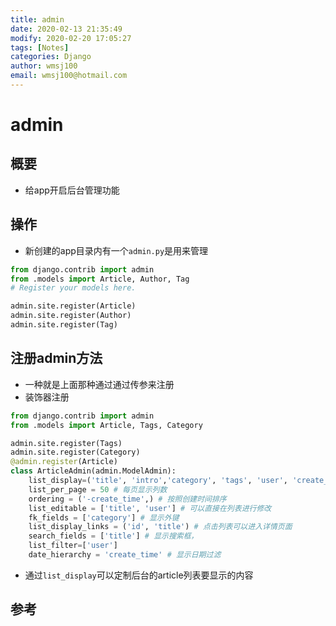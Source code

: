 ```yaml
---
title: admin
date: 2020-02-13 21:35:49
modify: 2020-02-20 17:05:27 
tags: [Notes]
categories: Django
author: wmsj100
email: wmsj100@hotmail.com
---
```


# admin

## 概要

- 给app开启后台管理功能

## 操作

- 新创建的app目录内有一个`admin.py`是用来管理
```python
from django.contrib import admin
from .models import Article, Author, Tag
# Register your models here.

admin.site.register(Article)
admin.site.register(Author)
admin.site.register(Tag)
```

## 注册admin方法

- 一种就是上面那种通过通过传参来注册
- 装饰器注册
```python
from django.contrib import admin
from .models import Article, Tags, Category

admin.site.register(Tags)
admin.site.register(Category)
@admin.register(Article)
class ArticleAdmin(admin.ModelAdmin):
    list_display=('title', 'intro','category', 'tags', 'user', 'create_time') # 表格显示列的内容
    list_per_page = 50 # 每页显示列数
    ordering = ('-create_time',) # 按照创建时间排序
    list_editable = ['title', 'user'] # 可以直接在列表进行修改
    fk_fields = ['category'] # 显示外键
    list_display_links = ('id', 'title') # 点击列表可以进入详情页面
    search_fields = ['title'] # 显示搜索框，
    list_filter=['user']
    date_hierarchy = 'create_time' # 显示日期过滤
```
- 通过`list_display`可以定制后台的article列表要显示的内容

## 参考

